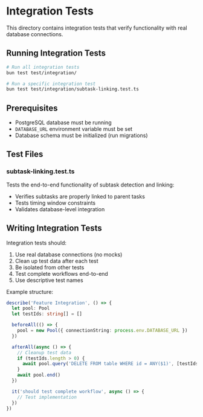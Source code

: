 # Integration Tests

This directory contains integration tests that verify functionality with real database connections.

## Running Integration Tests

```bash
# Run all integration tests
bun test test/integration/

# Run a specific integration test
bun test test/integration/subtask-linking.test.ts
```

## Prerequisites

- PostgreSQL database must be running
- `DATABASE_URL` environment variable must be set
- Database schema must be initialized (run migrations)

## Test Files

### subtask-linking.test.ts

Tests the end-to-end functionality of subtask detection and linking:

- Verifies subtasks are properly linked to parent tasks
- Tests timing window constraints
- Validates database-level integration

## Writing Integration Tests

Integration tests should:

1. Use real database connections (no mocks)
2. Clean up test data after each test
3. Be isolated from other tests
4. Test complete workflows end-to-end
5. Use descriptive test names

Example structure:

```typescript
describe('Feature Integration', () => {
  let pool: Pool
  let testIds: string[] = []

  beforeAll(() => {
    pool = new Pool({ connectionString: process.env.DATABASE_URL })
  })

  afterAll(async () => {
    // Cleanup test data
    if (testIds.length > 0) {
      await pool.query('DELETE FROM table WHERE id = ANY($1)', [testIds])
    }
    await pool.end()
  })

  it('should test complete workflow', async () => {
    // Test implementation
  })
})
```
